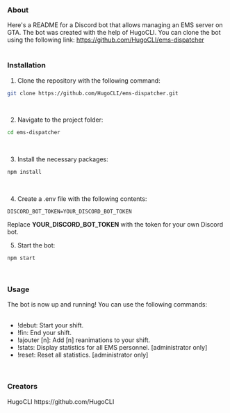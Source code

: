 <br><h3>About</h3>
Here's a README for a Discord bot that allows managing an EMS server on GTA. The bot was created with the help of HugoCLI. You can clone the bot using the following link: https://github.com/HugoCLI/ems-dispatcher
<br><br>
<h3>Installation</h3>

1. Clone the repository with the following command:
```bash
git clone https://github.com/HugoCLI/ems-dispatcher.git
```
<br>

2. Navigate to the project folder:
```bash
cd ems-dispatcher
```
<br>

3. Install the necessary packages:
```bash
npm install
```
<br>

4. Create a .env file with the following contents:
```
DISCORD_BOT_TOKEN=YOUR_DISCORD_BOT_TOKEN
```
Replace **YOUR_DISCORD_BOT_TOKEN** with the token for your own Discord bot.
<br>

5. Start the bot:
```bash
npm start
```
<br>
<h3>Usage</h3>
The bot is now up and running! You can use the following commands:
<br><br>

- !debut: Start your shift.
- !fin: End your shift.
- !ajouter [n]: Add [n] reanimations to your shift.
- !stats: Display statistics for all EMS personnel. [administrator only]
- !reset: Reset all statistics. [administrator only]

<br>
<h3>Creators</h3>
HugoCLI https://github.com/HugoCLI
